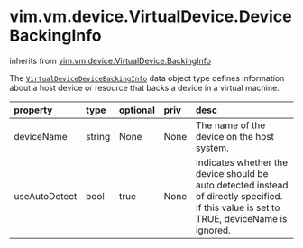 vim.vm.device.VirtualDevice.DeviceBackingInfo
=============================================
inherits from [vim.vm.device.VirtualDevice.BackingInfo](docs/vim.vm.device.VirtualDevice.BackingInfo.md)


The <code><a href="vim.vm.device.VirtualDevice.DeviceBackingInfo.md">VirtualDeviceDeviceBackingInfo</a></code> data object type   defines information about a host device or resource that backs a device   in a virtual machine.

| property | type | optional | priv | desc |
|:---------|:-----|:---------|:-----|:-----|
| deviceName | string | None | None | The name of the device on the host system. |
| useAutoDetect | bool | true | None | Indicates whether the device should be auto detected  instead of directly specified. If this value is set to TRUE,  deviceName is ignored. |


